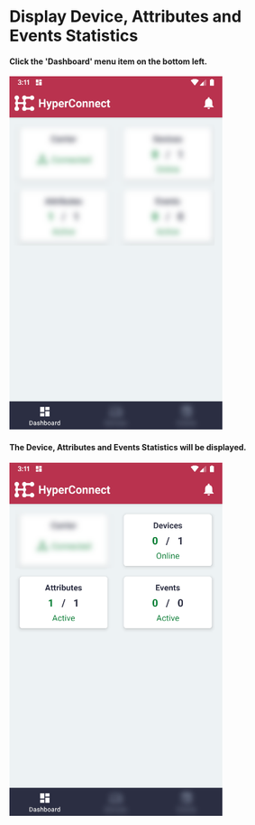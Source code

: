 # Display Device, Attributes and Events Statistics


#### Click the 'Dashboard' menu item on the bottom left.

![Screenshot](../images/dashboard-display-device-attribute-statistics-1.png)

#### The Device, Attributes and Events Statistics will be displayed.

![Screenshot](../images/dashboard-display-device-attribute-statistics-2.png)
